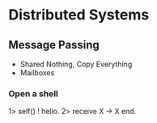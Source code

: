 # Distributed Systems

## Message Passing
- Shared Nothing, Copy Everything
- Mailboxes

### Open a shell
1> self() ! hello.
2> receive X -> X end.
